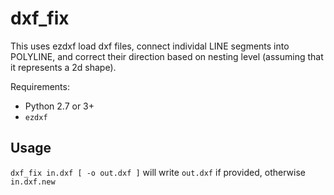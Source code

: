 # dxf\_fix

This uses ezdxf load dxf files, connect individal LINE segments into POLYLINE,
and correct their direction based on nesting level (assuming that it represents
a 2d shape).

Requirements:

* Python 2.7 or 3+
* `ezdxf`

## Usage

`dxf_fix in.dxf [ -o out.dxf ]` will write `out.dxf` if provided, otherwise `in.dxf.new`

